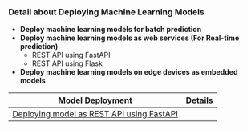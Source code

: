 ### Detail about Deploying Machine Learning Models

 - **Deploy machine learning models for batch prediction**
 - **Deploy machine learning models as web services (For Real-time prediction)**
	  - REST API using FastAPI
	  - REST API using Flask
 - **Deploy machine learning models on edge devices as embedded models**
 
 
 |Model Deployment                          |Details  |
 |------------------------------------------|:--------|
 |[Deploying model as REST API using FastAPI](https://github.com/ashish-kamboj/mlops/blob/main/api-development/fastapi/app.py)|
 

